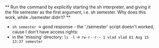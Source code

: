 ** Run the command by explicitly starting the sh interpreter, and giving it the file semester as the first argument,
i.e. sh semester. Why does this work, while ./semester didn’t? **
* `sh semester` -> good response - the './semester' script doesn't worked, cause I don't have access rights:
* in the 'missing' directory: `ls -l` -> `rw-r--r-- 1 vlad vlad 61 Aug 15 13:37 semester`